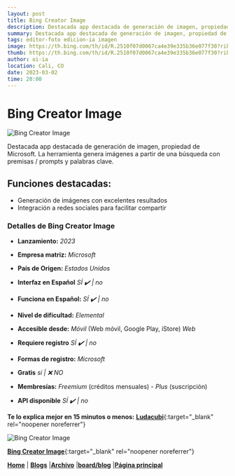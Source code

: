 ```yaml
---
layout: post
title: Bing Creator Image
description: Destacada app destacada de generación de imagen, propiedad de Microsoft.
summary: Destacada app destacada de generación de imagen, propiedad de Microsoft. La herramienta genera imágenes a partir de una búsqueda con premisas / prompts y palabras clave.
tags: editor-foto edicion-ia imagen
image: https://th.bing.com/th/id/R.2510f07d0067ca4e39e335b36e077f30?rik=rb1Drqctfq6XTA&pid=ImgRaw&r=0
thumb: https://th.bing.com/th/id/R.2510f07d0067ca4e39e335b36e077f30?rik=rb1Drqctfq6XTA&pid=ImgRaw&r=0
author: oi-ia
location: Cali, CO
date: 2023-03-02
time: 20:00
---
```


# Bing Creator Image

![Bing Creator Image](https://th.bing.com/th/id/R.2510f07d0067ca4e39e335b36e077f30?rik=rb1Drqctfq6XTA&pid=ImgRaw&r=0)

Destacada app destacada de generación de imagen, propiedad de Microsoft. La herramienta genera imágenes a partir de una búsqueda con premisas / prompts y palabras clave.

## Funciones destacadas:

- Generación de imágenes con excelentes resultados
- Integración a redes sociales para facilitar compartir

### Detalles de Bing Creator Image

- **Lanzamiento:**
  _2023_

- **Empresa matriz:**
  _Microsoft_

- **País de Origen:**
  _Estados Unidos_

- **Interfaz en Español**
  _SÍ ✔️ | no_

- **Funciona en Español:**
  _SÍ ✔️ | no_

- **Nivel de dificultad:**
  _Elemental_

- **Accesible desde:**
  _Móvil_ (Web móvil, Google Play, iStore)
  _Web_

- **Requiere registro**
  _SÍ ✔️ | no_

- **Formas de registro:**
  _Microsoft_

- **Gratis**
  _sí | ❌ NO_

- **Membresías:**
  _Freemium_ (créditos mensuales) - _Plus_ (suscripción)

- **API disponible**
  _SÍ ✔️ | no_

**Te lo explica mejor en 15 minutos o menos:**
[**Ludacubi**](https://www.youtube.com/watch?v=Ez_l7i40kjg){:target="\_blank" rel="noopener noreferrer"}

![Bing Creator Image](https://th.bing.com/th/id/R.2510f07d0067ca4e39e335b36e077f30?rik=rb1Drqctfq6XTA&pid=ImgRaw&r=0)

[**Bing Creator Image**](https://www.bing.com/create/){:target="\_blank" rel="noopener noreferrer"}

[**Home**](https://lucfreelance.github.io/board/) | [**Blogs**](https://oportunidadesilimitadas.com/blogs/_site/index.html) |[**Archivo**](https://lucfreelance.github.io/board/archive/) |[**board/blog**](https://lucfreelance.github.io/board/blog/) |[**Página principal**](https://oportunidadesilimitadas.com)
